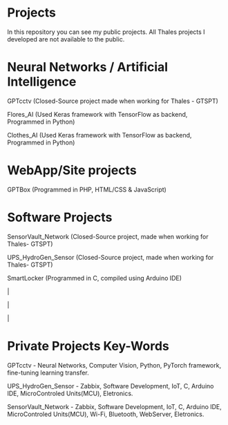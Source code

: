 # **Projects**
In this repository you can see my public projects.
All Thales projects I developed are not available to the public.

# Neural Networks / Artificial Intelligence
GPTcctv (Closed-Source project made when working for Thales - GTSPT)

Flores_AI (Used Keras framework with TensorFlow as backend, Programmed in Python)

Clothes_AI (Used Keras framework with TensorFlow as backend, Programmed in Python)
# WebApp/Site projects
GPTBox (Programmed in PHP, HTML/CSS & JavaScript)

# Software Projects
SensorVault_Network (Closed-Source project, made when working for Thales- GTSPT)

UPS_HydroGen_Sensor (Closed-Source project, made when working for Thales- GTSPT)

SmartLocker (Programmed in C, compiled using Arduino IDE)

|

|

|
# Private Projects Key-Words
GPTcctv - Neural Networks, Computer Vision, Python, PyTorch framework, fine-tuning learning transfer.

UPS_HydroGen_Sensor - Zabbix, Software Development, IoT, C, Arduino IDE, MicroControled Units(MCU), Eletronics.

SensorVault_Network - Zabbix, Software Development, IoT, C, Arduino IDE, MicroControled Units(MCU), Wi-Fi, Bluetooth, WebServer, Eletronics.
